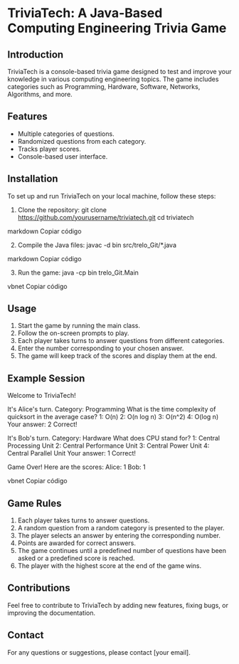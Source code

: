 # TriviaTech: A Java-Based Computing Engineering Trivia Game

## Introduction

TriviaTech is a console-based trivia game designed to test and improve your knowledge in various computing engineering topics. The game includes categories such as Programming, Hardware, Software, Networks, Algorithms, and more.

## Features

- Multiple categories of questions.
- Randomized questions from each category.
- Tracks player scores.
- Console-based user interface.

## Installation

To set up and run TriviaTech on your local machine, follow these steps:

1. Clone the repository:
git clone https://github.com/yourusername/triviatech.git
cd triviatech

markdown
Copiar código

2. Compile the Java files:
javac -d bin src/trelo_Git/*.java

markdown
Copiar código

3. Run the game:
java -cp bin trelo_Git.Main

vbnet
Copiar código

## Usage

1. Start the game by running the main class.
2. Follow the on-screen prompts to play.
3. Each player takes turns to answer questions from different categories.
4. Enter the number corresponding to your chosen answer.
5. The game will keep track of the scores and display them at the end.

## Example Session

Welcome to TriviaTech!

It's Alice's turn.
Category: Programming
What is the time complexity of quicksort in the average case?
1: O(n)
2: O(n log n)
3: O(n^2)
4: O(log n)
Your answer: 2
Correct!

It's Bob's turn.
Category: Hardware
What does CPU stand for?
1: Central Processing Unit
2: Central Performance Unit
3: Central Power Unit
4: Central Parallel Unit
Your answer: 1
Correct!

Game Over! Here are the scores:
Alice: 1
Bob: 1

vbnet
Copiar código

## Game Rules

1. Each player takes turns to answer questions.
2. A random question from a random category is presented to the player.
3. The player selects an answer by entering the corresponding number.
4. Points are awarded for correct answers.
5. The game continues until a predefined number of questions have been asked or a predefined score is reached.
6. The player with the highest score at the end of the game wins.

## Contributions

Feel free to contribute to TriviaTech by adding new features, fixing bugs, or improving the documentation.

## Contact

For any questions or suggestions, please contact [your email].